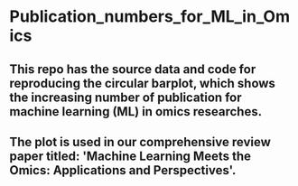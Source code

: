 # Publication_numbers_for_ML_in_Omics
## This repo has the source data and code for reproducing the circular barplot, which shows the increasing number of publication for machine learning (ML) in omics researches.
## The plot is used in our comprehensive review paper titled: 'Machine Learning Meets the Omics: Applications and Perspectives'.
